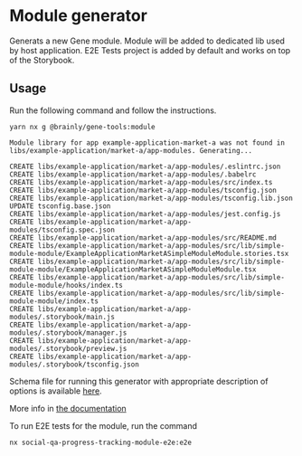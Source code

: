 # Module generator

Generats a new Gene module. Module will be added to dedicated lib used by host application. E2E Tests project is added by default and works on top of the Storybook.

## Usage

Run the following command and follow the instructions.

```
yarn nx g @brainly/gene-tools:module
```

```
Module library for app example-application-market-a was not found in libs/example-application/market-a/app-modules. Generating...

CREATE libs/example-application/market-a/app-modules/.eslintrc.json
CREATE libs/example-application/market-a/app-modules/.babelrc
CREATE libs/example-application/market-a/app-modules/src/index.ts
CREATE libs/example-application/market-a/app-modules/tsconfig.json
CREATE libs/example-application/market-a/app-modules/tsconfig.lib.json
UPDATE tsconfig.base.json
CREATE libs/example-application/market-a/app-modules/jest.config.js
CREATE libs/example-application/market-a/app-modules/tsconfig.spec.json
CREATE libs/example-application/market-a/app-modules/src/README.md
CREATE libs/example-application/market-a/app-modules/src/lib/simple-module-module/ExampleApplicationMarketASimpleModuleModule.stories.tsx
CREATE libs/example-application/market-a/app-modules/src/lib/simple-module-module/ExampleApplicationMarketASimpleModuleModule.tsx
CREATE libs/example-application/market-a/app-modules/src/lib/simple-module-module/hooks/index.ts
CREATE libs/example-application/market-a/app-modules/src/lib/simple-module-module/index.ts
CREATE libs/example-application/market-a/app-modules/.storybook/main.js
CREATE libs/example-application/market-a/app-modules/.storybook/manager.js
CREATE libs/example-application/market-a/app-modules/.storybook/preview.js
CREATE libs/example-application/market-a/app-modules/.storybook/tsconfig.json
```

Schema file for running this generator with appropriate description of options is available [here](./schema.json).

More info in [the documentation](https://brainly.github.io/gene/gene/modules/development-and-branching)

To run E2E tests for the module, run the command

```
nx social-qa-progress-tracking-module-e2e:e2e
```

